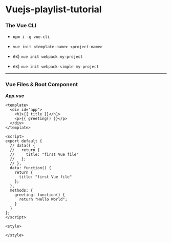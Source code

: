 # Vuejs-playlist-tutorial





### The Vue CLI

* `npm i -g vue-cli`

* `vue init <template-name> <project-name>`
* ex) `vue init webpack my-project`
* ex) `vue init webpack-simple my-project`





---



### Vue Files & Root Component

***App.vue***

```vue
<template>
  <div id="app">
    <h1>{{ title }}</h1>
    <p>{{ greeting() }}</p>
  </div>
</template>

<script>
export default {
  // data() {
  //   return {
  //     title: "first Vue file"
  //   };
  // },
  data: function() {
    return {
      title: "first Vue file"
    };
  },
  methods: {
    greeting: function() {
      return "Hello World";
    }
  }
};
</script>

<style>
    
</style>
```

